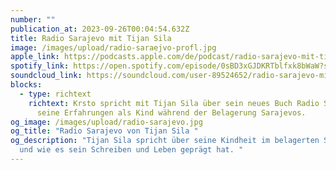 ```yaml
---
number: ""
publication_at: 2023-09-26T00:04:54.632Z
title: Radio Sarajevo mit Tijan Sila
image: /images/upload/radio-saraejvo-profl.jpg
apple_link: https://podcasts.apple.com/de/podcast/radio-sarajevo-mit-tijan-sila/id1170436903?i=1000629138538
spotify_link: https://open.spotify.com/episode/0sBD3xGJDKRTblfxk8bWaW?si=f4410eb82730458e
soundcloud_link: https://soundcloud.com/user-89524652/radio-sarajevo-mit-tijan-sila?si=654fec3046af49fd97ad84757842d1e0&utm_source=clipboard&utm_medium=text&utm_campaign=social_sharing
blocks:
  - type: richtext
    richtext: Krsto spricht mit Tijan Sila über sein neues Buch Radio Sarajevo und
      seine Erfahrungen als Kind während der Belagerung Sarajevos.
og_image: /images/upload/radio-sarajevo.jpg
og_title: "Radio Sarajevo von Tijan Sila "
og_description: "Tijan Sila spricht über seine Kindheit im belagerten Sarajevo
  und wie es sein Schreiben und Leben geprägt hat. "
---
```

